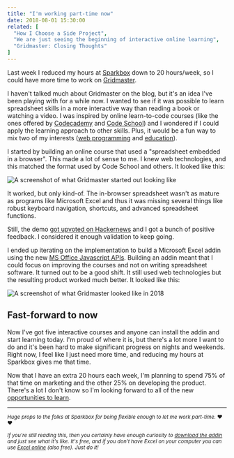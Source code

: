 ```yaml
---
title: "I'm working part-time now"
date: 2018-08-01 15:30:00
related: [
  "How I Choose a Side Project",
  "We are just seeing the beginning of interactive online learning",
  "Gridmaster: Closing Thoughts"
]
---
```


Last week I reduced my hours at [Sparkbox](https://seesparkbox.com/) down to 20 hours/week, so I could have more time to work on [Gridmaster]({{site.url}}/2020/09/08/gridmaster-closing-thoughts/).

I haven't talked much about Gridmaster on the blog, but it's an idea I've been playing with for a while now. I wanted to see if it was possible to learn spreadsheet skills in a more interactive way than reading a book or watching a video. I was inspired by online learn-to-code courses (like the ones offered by [Codecademy](https://www.codecademy.com/) and [Code School](https://codeschool.com)) and I wondered if I could apply the learning approach to other skills. Plus, it would be a fun way to mix two of my interests ([web programming]({{site.url}}/2014/05/22/loving-what-i-do/) and [education]({{site.url}}/2015/10/20/we-are-just-seeing-the-beginning-of-interactive-online-learning/)).

I started by building an online course that used a "spreadsheet embedded in a browser". This made a lot of sense to me. I knew web technologies, and this matched the format used by Code School and others. It looked like this:

![A screenshot of what Gridmaster started out looking like]({{site.url}}/assets/images/gridmaster-early.png)

It worked, but only kind-of. The in-browser spreadsheet wasn't as mature as programs like Microsoft Excel and thus it was missing several things like robust keyboard navigation, shortcuts, and advanced spreadsheet functions.

Still, the demo [got upvoted on Hackernews](https://news.ycombinator.com/item?id=12938636) and I got a bunch of positive feedback. I considered it enough validation to keep going.

I ended up iterating on the implementation to build a Microsoft Excel addin using the new [MS Office Javascript APIs](https://dev.office.com/reference/add-ins/javascript-api-for-office). Building an addin meant that I could focus on improving the courses and not on writing spreadsheet software. It turned out to be a good shift. It still used web technologies but the resulting product worked much better. It looked like this:

![A screenshot of what Gridmaster looked like in 2018]({{site.url}}/assets/images/gridmaster-2018.png)

## Fast-forward to now

Now I've got five interactive courses and anyone can install the addin and start learning today. I'm proud of where it is, but there's a lot more I want to do and it's been hard to make significant progress on nights and weekends. Right now, I feel like I just need more time, and reducing my hours at Sparkbox gives me that time.

Now that I have an extra 20 hours each week, I'm planning to spend 75% of that time on marketing and the other 25% on developing the product. There's a lot I don't know so I'm looking forward to all of the new [opportunities to learn]({{site.url}}/2011/02/27/fear-and-the-critical-moment/).

<hr class="section-divider">

<small><em>Huge props to the folks at Sparkbox for being flexible enough to let me work part-time.</em> ️️️❤️ ❤️</small>

<small><em>If you're still reading this, then you certainly have enough curiosity to <a href="https://web.archive.org/web/20200426173247/https://appsource.microsoft.com/en-us/product/office/WA104381078">download the addin</a> and just see what it's like. It's free, and if you don't have Excel on your computer you can use <a href="https://office.live.com/start/Excel.aspx">Excel online</a> (also free). Just do it!</em></small>
